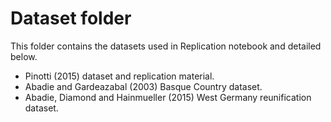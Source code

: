 # Dataset folder

This folder contains the datasets used in Replication notebook and detailed below.

- Pinotti (2015) dataset and replication material.
- Abadie and Gardeazabal (2003) Basque Country dataset.
- Abadie, Diamond and Hainmueller (2015) West Germany reunification dataset.
